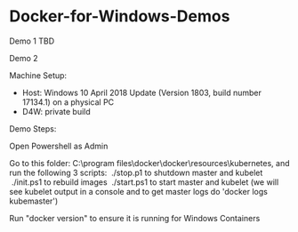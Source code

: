 # Docker-for-Windows-Demos

Demo 1
TBD


Demo 2

Machine Setup:
- Host: Windows 10 April 2018 Update (Version 1803, build number 17134.1) on a physical PC
- D4W: private build

Demo Steps:

Open Powershell as Admin

Go to this folder: C:\program files\docker\docker\resources\kubernetes, and run the following 3 scripts:
	 ./stop.p1 to shutdown master and kubelet
	 ./init.ps1 to rebuild images
	 ./start.ps1 to start master and kubelet (we will see kubelet output in a console and to get master logs do 'docker logs kubemaster')
   
 Run "docker version" to ensure it is running for Windows Containers
 
 
 


